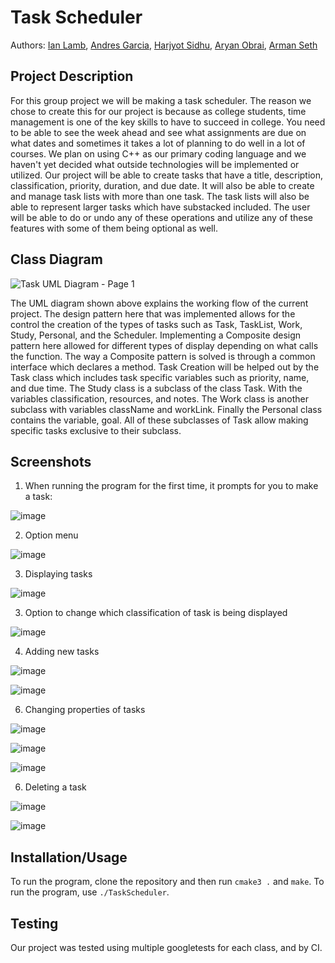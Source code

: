 # Task Scheduler
 
 Authors: [Ian Lamb](https://github.com/Rancho-Relaxo),
  [Andres Garcia](https://github.com/OnDress),
  [Harjyot Sidhu](https://github.com/hsidhu6),
  [Aryan Obrai](https://github.com/Ares278),
  [Arman Seth](https://github.com/armanseth)

## Project Description
For this group project we will be making a task scheduler. 
The reason we chose to create this for our project is because as college students, time management is one of the key skills to have to succeed in college. You need to be able to see the week ahead and see what assignments are due on what dates and sometimes it takes a lot of planning to do well in a lot of courses. We plan on using C++ as our primary coding language and we haven't yet decided what outside technologies will be implemented or utilized. Our project will be able to create tasks that have a title, description, classification, priority, duration, and due date. It will also be able to create and manage task lists with more than one task. The task lists will also be able to represent larger tasks which have substacked included. The user will be able to do or undo any of these operations and utilize any of these features with some of them being optional as well.

## Class Diagram
![Task UML Diagram - Page 1](https://user-images.githubusercontent.com/88170160/171793374-f970e7d6-385e-4cb7-8799-19b8be707ef0.png)

The UML diagram shown above explains the working flow of the current project. The design pattern here that was implemented allows for the control the creation of the types of tasks such as Task, TaskList, Work, Study, Personal, and the Scheduler. Implementing a Composite design pattern here allowed for different types of display depending on what calls the function. The way a Composite pattern is solved is through a common interface which declares a method. Task Creation will be helped out by the Task class which includes task specific variables such as priority, name, and due time. The Study class is a subclass of the class Task. With the variables classification, resources, and notes. The Work class is another subclass with variables className and workLink. Finally the Personal class contains the variable, goal. All of these subclasses of Task allow making specific tasks exclusive to their subclass.
 
 ## Screenshots
1. When running the program for the first time, it prompts for you to make a task:

![image](https://user-images.githubusercontent.com/88170160/171793471-1bd40924-4890-4631-9011-40a80a6a92dc.png)

2. Option menu

![image](https://user-images.githubusercontent.com/88170160/171794691-1714f956-30ec-4bab-b4d7-014ac9dd18c8.png)

3. Displaying tasks

![image](https://user-images.githubusercontent.com/88170160/171796930-2982bf42-d093-4fdb-acae-1f0a232a1799.png)


3. Option to change which classification of task is being displayed

![image](https://user-images.githubusercontent.com/88170160/171793601-7fc89712-e021-4990-8072-f6f13c92e5c2.png)

4. Adding new tasks

![image](https://user-images.githubusercontent.com/88170160/171795664-f7e94f45-518f-4a8a-b09a-5eb4f3450e43.png)

![image](https://user-images.githubusercontent.com/88170160/171795701-980b37f0-98f2-4fab-88a7-243722d035d3.png)

6. Changing properties of tasks

![image](https://user-images.githubusercontent.com/88170160/171795798-79a60f10-8caf-44be-a90e-c8b20a45d676.png)

![image](https://user-images.githubusercontent.com/88170160/171795950-29732392-baf2-4b69-ae3d-2ad7360ce686.png)

![image](https://user-images.githubusercontent.com/88170160/171797193-997d86e5-ea68-4549-9796-90e0eb71820c.png)


6. Deleting a task

![image](https://user-images.githubusercontent.com/88170160/171797259-b4a018bc-ee32-465a-bf54-47082c945ce5.png)

![image](https://user-images.githubusercontent.com/88170160/171797347-2c682e18-c2fd-4aa9-b35b-46026971b41c.png)


 ## Installation/Usage
To run the program, clone the repository and then run ```cmake3 .``` and ```make```. To run the program, use ```./TaskScheduler```.
 ## Testing
Our project was tested using multiple googletests for each class, and by CI.
